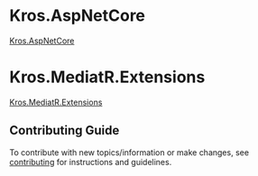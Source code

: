 # Kros.AspNetCore

[Kros.AspNetCore](https://github.com/Kros-sk/Kros.AspNetCore/blob/master/src/Kros.AspNetCore)

# Kros.MediatR.Extensions

[Kros.MediatR.Extensions](https://github.com/Kros-sk/Kros.AspNetCore/blob/master/src/Kros.MediatR.Extensions)

## Contributing Guide

To contribute with new topics/information or make changes, see [contributing](https://github.com/Kros-sk/Kros.AspNetCore/blob/master/CONTRIBUTING.md) for instructions and guidelines.

